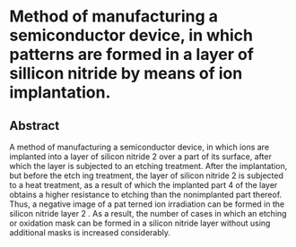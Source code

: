 # Method of manufacturing a semiconductor device, in which patterns are formed in a layer of sillicon nitride by means of ion implantation.

## Abstract
A method of manufacturing a semiconductor device, in which ions are implanted into a layer of silicon nitride 2 over a part of its surface, after which the layer is subjected to an etching treatment. After the implantation, but before the etch ing treatment, the layer of silicon nitride 2 is subjected to a heat treatment, as a result of which the implanted part 4 of the layer obtains a higher resistance to etching than the nonimplanted part thereof. Thus, a negative image of a pat terned ion irradiation can be formed in the silicon nitride layer 2 . As a result, the number of cases in which an etching or oxidation mask can be formed in a silicon nitride layer without using additional masks is increased considerably.
